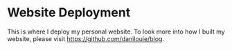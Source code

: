 # Website Deployment
This is where I deploy my personal website. To look more into how I built my website, please visit https://github.com/danilouie/blog. 

